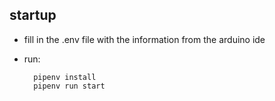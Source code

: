 ## startup

- fill in the .env file with the information from the arduino ide
- run:

        pipenv install
        pipenv run start